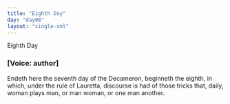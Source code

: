 ```yaml
---
title: "Eighth Day"
day: "day08"
layout: "single-xml"
---
```

<html>
 <head>
 </head>
 <body>
  <div1 id="day08" ruler="lauretta" type="Day">
   <head>
    Eighth Day
   </head>
   <argument>
    <p>
     <h3>
      [Voice: author]
     </h3>
    </p>
    <p>
     <milestone id="p08990001"/>
     <!--(i)-->
     Endeth here the seventh day of the Decameron, beginneth
 the eighth, in which, under the rule of Lauretta, discourse
 is had of those tricks that, daily, woman plays
 man, or man woman, or one man another.
     <!--(/i)-->
    </p>
   </argument>
   <!--***********************************Introduction*********************************-->
   <!--***********************************Novella 1*********************************-->
   <!--***********************************Novella 2*********************************-->
   <!--***********************************Novella 3*********************************-->
   <!--***********************************Novella 4*********************************-->
   <!--*********************************Novella 5**************************************-->
   <!--***********************************Novella 6************************************-->
   <!--****************************Novella 7**************************-->
   <!--***********************************Novella 8*****************************-->
   <!--******************************Novella 9********************************-->
   <!--***********************************Conclusion********************************-->
  </div1>
 </body>
</html>
